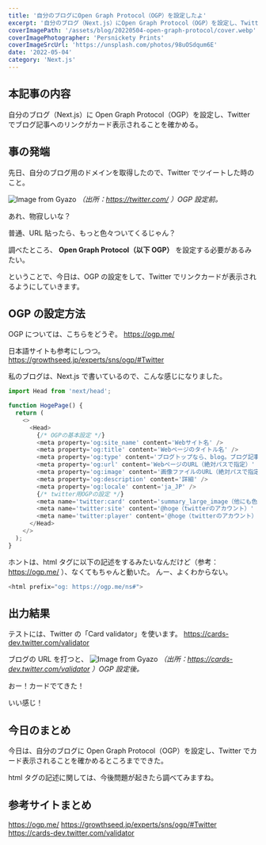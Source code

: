 ```yaml
---
title: '自分のブログにOpen Graph Protocol（OGP）を設定したよ'
excerpt: '自分のブログ（Next.js）にOpen Graph Protocol（OGP）を設定し、Twitterでブログ記事へのリンクがカード表示されることを確かめる。'
coverImagePath: '/assets/blog/20220504-open-graph-protocol/cover.webp'
coverImagePhotographer: 'Persnickety Prints'
coverImageSrcUrl: 'https://unsplash.com/photos/98uOSdqum6E'
date: '2022-05-04'
category: 'Next.js'
---
```


## 本記事の内容

自分のブログ（Next.js）に Open Graph Protocol（OGP）を設定し、Twitter でブログ記事へのリンクがカード表示されることを確かめる。

## 事の発端

先日、自分のブログ用のドメインを取得したので、Twitter でツイートした時のこと。

![Image from Gyazo](https://i.gyazo.com/5f5937a110e7cdbfe18d12a03aace776.jpg)
_（出所：https://twitter.com/ ）OGP 設定前。_

あれ、物寂しいな？

普通、URL 貼ったら、もっと色々ついてくるじゃん？

調べたところ、 **Open Graph Protocol（以下 OGP）** を設定する必要があるみたい。

ということで、今日は、OGP の設定をして、Twitter でリンクカードが表示されるようにしていきます。

## OGP の設定方法

OGP については、こちらをどうぞ。
https://ogp.me/

日本語サイトも参考にしつつ。
https://growthseed.jp/experts/sns/ogp/#Twitter

私のブログは、Next.js で書いているので、こんな感じになりました。

```typescript
import Head from 'next/head';

function HogePage() {
  return (
    <>
      <Head>
        {/* OGPの基本設定 */}
        <meta property='og:site_name' content='Webサイト名' />
        <meta property='og:title' content='Webページのタイトル名' />
        <meta property='og:type' content='ブログトップなら、blog。ブログ記事ならarticle' />
        <meta property='og:url' content='WebページのURL（絶対パスで指定）' />
        <meta property='og:image' content='画像ファイルのURL（絶対パスで指定）' />
        <meta property='og:description' content='詳細' />
        <meta property='og:locale' content='ja_JP' />
        {/* twitter用OGPの設定 */}
        <meta name='twitter:card' content='summary_large_image（他にも色々あるよ）' />
        <meta name='twitter:site' content='@hoge（twitterのアカウント）' />
        <meta name='twitter:player' content='@hoge（twitterのアカウント）' />
      </Head>
    </>
  );
}
```

ホントは、html タグに以下の記述をするみたいなんだけど（参考：https://ogp.me/ ）、なくてもちゃんと動いた。
んー、よくわからない。

```typescript
<html prefix="og: https://ogp.me/ns#">
```

## 出力結果

テストには、Twitter の「Card validator」を使います。
https://cards-dev.twitter.com/validator

ブログの URL を打つと、
![Image from Gyazo](https://i.gyazo.com/61f948c36694f2b2ecfeee1bf41fed64.png)
_（出所：https://cards-dev.twitter.com/validator ）OGP 設定後。_

おー！カードでてきた！

いい感じ！

## 今日のまとめ

今日は、自分のブログに Open Graph Protocol（OGP）を設定し、Twitter でカード表示されることを確かめるところまでできた。

html タグの記述に関しては、今後問題が起きたら調べてみますね。

## 参考サイトまとめ

https://ogp.me/
https://growthseed.jp/experts/sns/ogp/#Twitter
https://cards-dev.twitter.com/validator
